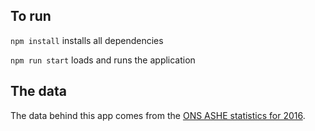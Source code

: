 
## To run

`npm install` installs all dependencies

`npm run start` loads and runs the application

## The data

The data behind this app comes from the [ONS ASHE statistics for 2016](https://www.ons.gov.uk/employmentandlabourmarket/peopleinwork/earningsandworkinghours/bulletins/annualsurveyofhoursandearnings/2016provisionalresults).
